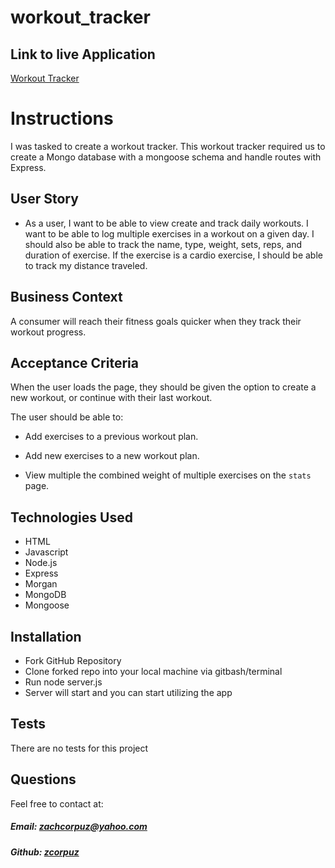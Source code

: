 # workout_tracker

## Link to live Application
[Workout Tracker]([zcorpuz](https://quiet-caverns-41024.herokuapp.com/))

# Instructions

I was tasked to create a workout tracker. This workout tracker required us to create a Mongo database with a mongoose schema and handle routes with Express.

## User Story

* As a user, I want to be able to view create and track daily workouts. I want to be able to log multiple exercises in a workout on a given day. I should also be able to track the name, type, weight, sets, reps, and duration of exercise. If the exercise is a cardio exercise, I should be able to track my distance traveled.

## Business Context

A consumer will reach their fitness goals quicker when they track their workout progress.

## Acceptance Criteria

When the user loads the page, they should be given the option to create a new workout, or continue with their last workout.

The user should be able to:

  * Add exercises to a previous workout plan.

  * Add new exercises to a new workout plan.

  * View multiple the combined weight of multiple exercises on the `stats` page.

## Technologies Used

  * HTML
  * Javascript
  * Node.js
  * Express
  * Morgan
  * MongoDB
  * Mongoose

## Installation
  * Fork GitHub Repository
  * Clone forked repo into your local machine via gitbash/terminal
  * Run node server.js
  * Server will start and you can start utilizing the app

## Tests

There are no tests for this project

## Questions  
Feel free to contact at:
##### Email: zachcorpuz@yahoo.com
##### Github: [zcorpuz](https://github.com/zcorpuz)